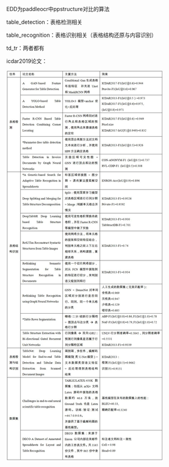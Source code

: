 EDD为paddleocr中ppstructure对比的算法

table_detection：表格检测相关

table_recognition：表格识别相关（表格结构还原与内容识别）

td_tr：两者都有

icdar2019论文：

![icdar-sample](./pics/icdar-sample.jpeg)